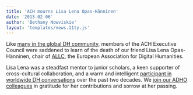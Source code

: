 ```yaml
---
title: 'ACH mourns Lisa Lena Opas-Hänninen'
date: '2013-02-06'
author: 'Bethany Nowviskie'
layout: 'templates/news.11ty.js'
---
```

Like [many in the global DH community](http://www.allc.org/about/people/memorials/lisa-lena-opas-h%C3%A4nninens-memorial), members of the ACH Executive Council were saddened to learn of the death of our friend Lisa Lena Opas-Hänninen, chair of [ALLC](http://www.allc.org/), the European Association for Digital Humanities.  

Lisa Lena was a steadfast mentor to junior scholars, a keen supporter of cross-cultural collaboration, and a warm and intelligent [participant in worldwide DH conversations](http://www.jadh.org/obituary) over the past two decades. We [join our ADHO colleagues](http://adho.org/announcements/2013/obituary-prof-lisa-lena-opas-h%C3%A4nninen-chair-allc-european-association-digital) in gratitude for her contributions and sorrow at her passing.
